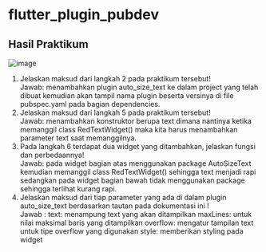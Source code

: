 # flutter_plugin_pubdev

## Hasil Praktikum
![image](https://user-images.githubusercontent.com/64391578/188362324-6be4659e-f0c2-4878-bba2-5469f77fb3f0.png)

1. Jelaskan maksud dari langkah 2 pada praktikum tersebut! <br>
Jawab: menambahkan plugin auto_size_text ke dalam project yang telah dibuat kemudian akan tampil nama plugin beserta versinya di file pubspec.yaml pada bagian dependencies.
2. Jelaskan maksud dari langkah 5 pada praktikum tersebut!  <br>
Jawab: menambahkan konstruktor berupa text dimana nantinya ketika memanggil class RedTextWidget() maka kita harus menambahkan parameter text saat memanggilnya.
3. Pada langkah 6 terdapat dua widget yang ditambahkan, jelaskan fungsi dan perbedaannya!  <br>
Jawab: pada widget bagian atas menggunakan package AutoSizeText kemudian memanggil class RedTextWidget() sehingga text menjadi rapi sedangkan pada widget bagian bawah tidak menggunakan package sehingga terlihat kurang rapi.
4. Jelaskan maksud dari tiap parameter yang ada di dalam plugin auto_size_text berdasarkan tautan pada dokumentasi ini !  <br>
Jawab : 
text: menampung text yang akan ditampilkan
maxLines: untuk nilai maksimal baris yang ditampilkan
overflow: mengatur tampilan text untuk tipe overflow yang digunakan
style: memberikan styling pada widget
